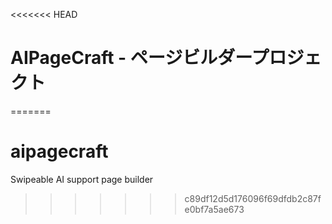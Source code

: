 <<<<<<< HEAD
# AIPageCraft - ページビルダープロジェクト
=======
# aipagecraft
Swipeable AI support page builder
>>>>>>> c89df12d5d176096f69dfdb2c87fe0bf7a5ae673
